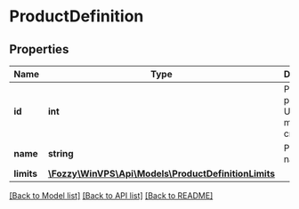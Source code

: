 # ProductDefinition

## Properties
Name | Type | Description | Notes
------------ | ------------- | ------------- | -------------
**id** | **int** | Product primary ID. Used on machine creation | [optional] 
**name** | **string** | Product name | [optional] 
**limits** | [**\Fozzy\WinVPS\Api\Models\ProductDefinitionLimits**](ProductDefinitionLimits.md) |  | [optional] 

[[Back to Model list]](../../README.md#documentation-for-models) [[Back to API list]](../../README.md#documentation-for-api-endpoints) [[Back to README]](../../README.md)

